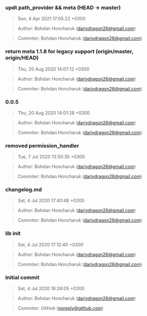 ### updt path_provider && meta (HEAD -> master)
>Sun, 4 Apr 2021 17:05:22 +0300

>Author: Bohdan Honcharuk (dariydragon26@gmail.com)

>Commiter: Bohdan Honcharuk (dariydragon26@gmail.com)




### return meta 1.1.8 for legacy support (origin/master, origin/HEAD)
>Thu, 20 Aug 2020 14:07:12 +0300

>Author: Bohdan Honcharuk (dariydragon26@gmail.com)

>Commiter: Bohdan Honcharuk (dariydragon26@gmail.com)




### 0.0.5
>Thu, 20 Aug 2020 14:01:28 +0300

>Author: Bohdan Honcharuk (dariydragon26@gmail.com)

>Commiter: Bohdan Honcharuk (dariydragon26@gmail.com)




### removed permission_handler
>Tue, 7 Jul 2020 13:50:35 +0300

>Author: Bohdan Honcharuk (dariydragon26@gmail.com)

>Commiter: Bohdan Honcharuk (dariydragon26@gmail.com)




### changelog.md
>Sat, 4 Jul 2020 17:40:48 +0300

>Author: Bohdan Honcharuk (dariydragon26@gmail.com)

>Commiter: Bohdan Honcharuk (dariydragon26@gmail.com)




### lib init
>Sat, 4 Jul 2020 17:12:40 +0300

>Author: Bohdan Honcharuk (dariydragon26@gmail.com)

>Commiter: Bohdan Honcharuk (dariydragon26@gmail.com)




### Initial commit
>Sat, 4 Jul 2020 16:26:05 +0300

>Author: Bohdan Honcharuk (dariydragon26@gmail.com)

>Commiter: GitHub (noreply@github.com)




